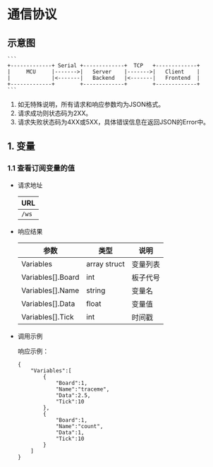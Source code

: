 # 通信协议

## 示意图

    ```
    +-------------+ Serial +-------------+  TCP   +-------------+
    |     MCU     |------->|   Server    |------->|   Client    |
    |             |<-------|   Backend   |<-------|   Frontend  |
    +-------------+        +-------------+        +-------------+
    ```

1. 如无特殊说明，所有请求和响应参数均为JSON格式。  
2. 请求成功则状态码为2XX。  
3. 请求失败状态码为4XX或5XX，具体错误信息在返回JSON的Error中。  

## 1. 变量

### 1.1 查看订阅变量的值
* 请求地址  

    |  URL  |
    |-------|
    | `/ws` |
* 响应结果  

    |        参数        |     类型     |   说明   |
    |-------------------|--------------|---------|
    | Variables         | array struct | 变量列表 |
    | Variables[].Board | int          | 板子代号 |
    | Variables[].Name  | string       | 变量名   |
    | Variables[].Data  | float        | 变量值   |
    | Variables[].Tick  | int          | 时间戳   |
* 调用示例  

    响应示例：  
    ```
    {
        "Variables":[
            {
                "Board":1,
                "Name":"traceme",
                "Data":2.5,
                "Tick":10
            },
            {
                "Board":1,
                "Name":"count",
                "Data":1,
                "Tick":10
            }
        ]
    }
    ```
